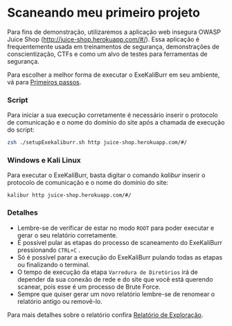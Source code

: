 # Scaneando meu primeiro projeto
Para fins de demonstração, utilizaremos a aplicação web insegura OWASP Juice Shop (http://juice-shop.herokuapp.com/#/). Essa aplicação é frequentemente usada em treinamentos de segurança, demonstrações de conscientização, CTFs e como um alvo de testes para ferramentas de segurança.

Para escolher a melhor forma de executar o ExeKaliBurr em seu ambiente, vá para [Primeiros passos](/Manual/quickstart.md).
### Script

Para iniciar a sua execução corretamente é necessário inserir o protocolo de comunicação e o nome do domínio do site após a chamada de execução do script:

```bash
zsh ./setupExekaliburr.sh http juice-shop.herokuapp.com/#/ 
```
### Windows e Kali Linux 
Para executar o ExeKaliBurr, basta digitar o comando *kalibur* inserir o protocolo de comunicação e o nome do domínio do site:

```text
kalibur http juice-shop.herokuapp.com/#/
```
### Detalhes
- Lembre-se de verificar de estar no modo `ROOT` para poder executar e gerar o seu relatório corretamente. 
- É possível pular as etapas do processo de scaneamento do ExeKaliBurr pressionando `CTRL+C` .
- Só é possível parar a execução do ExeKaliBurr pulando todas as etapas ou finalizando o terminal.
- O tempo de execução da etapa `Varredura de Diretórios` irá de depender da sua conexão de rede e do site que você está querendo scanear, pois esse é um processo de Brute Force.
- Sempre que quiser gerar um novo relatório lembre-se  de renomear o relatório antigo ou removê-lo.

Para mais detalhes sobre o relatório confira [Relatório de Exploração](/Manual/reports.md).


